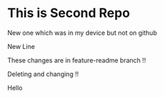 # This is Second Repo

New one which was in my device but not on github

New Line

These changes are in feature-readme branch !!

Deleting and changing !!

Hello